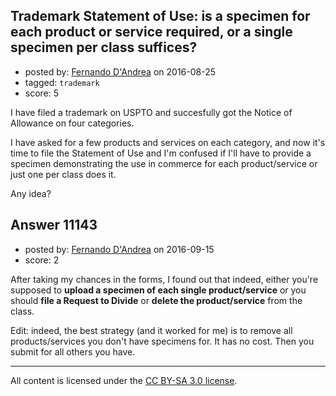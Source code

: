 ## Trademark Statement of Use: is a specimen for each product or service required, or a single specimen per class suffices?

- posted by: [Fernando D'Andrea](https://stackexchange.com/users/2233301/fernando-d-andrea) on 2016-08-25
- tagged: `trademark`
- score: 5

I have filed a trademark on USPTO and succesfully got the Notice of Allowance on four categories.

I have asked for a few products and services on each category, and now it's time to file the Statement of Use and I'm confused if I'll have to provide a specimen demonstrating the use in commerce for each product/service or just one per class does it.

Any idea?


## Answer 11143

- posted by: [Fernando D'Andrea](https://stackexchange.com/users/2233301/fernando-d-andrea) on 2016-09-15
- score: 2

After taking my chances in the forms, I found out that indeed, either you're supposed to **upload a specimen of each single product/service** or you should **file a Request to Divide** or **delete the product/service** from the class.

Edit: indeed, the best strategy (and it worked for me) is to remove all products/services you don't have specimens for. It has no cost. Then you submit for all others you have.



---

All content is licensed under the [CC BY-SA 3.0 license](https://creativecommons.org/licenses/by-sa/3.0/).
